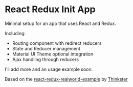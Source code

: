 # React Redux Init App
Minimal setup for an app that uses React and Redux. 

Including:

- Routing component with redirect reducers
- State and Reducer management
- Material UI Theme optional integration
- Ajax handling through reducers

I'll add more and an usage example soon.

Based on the [react-redux-realworld-example](https://github.com/gothinkster/react-redux-realworld-example-app) by [Thinkster](https://github.com/gothinkster)